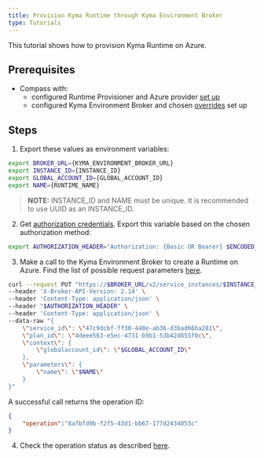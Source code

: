 ```yaml
---
title: Provision Kyma Runtime through Kyma Environment Broker
type: Tutorials
---
```


This tutorial shows how to provision Kyma Runtime on Azure.

## Prerequisites

- Compass with:
  * configured Runtime Provisioner and Azure provider [set up](../provisioner/08-02-provisioning-gardener.md)
  * configured Kyma Environment Broker and chosen [overrides](03-06-runtime-overrides.md) set up

## Steps

1. Export these values as environment variables:
```bash
export BROKER_URL={KYMA_ENVIRONMENT_BROKER_URL}
export INSTANCE_ID={INSTANCE_ID}
export GLOBAL_ACCOUNT_ID={GLOBAL_ACCOUNT_ID}
export NAME={RUNTIME_NAME}
```

> **NOTE:** INSTANCE_ID and NAME must be unique. It is recommended to use UUID as an INSTANCE_ID.

2. Get [authorization credentials](./03-05-authorization.md). Export this variable based on the chosen authorization method:

```bash
export AUTHORIZATION_HEADER="Authorization: {Basic OR Bearer} $ENCODED_CREDENTIALS"
```

3. Make a call to the Kyma Environment Broker to create a Runtime on Azure. Find the list of possible request parameters [here](./03-01-service-description.md).

```bash
curl --request PUT "https://$BROKER_URL/v2/service_instances/$INSTANCE_ID?accepts_incomplete=true" \
--header 'X-Broker-API-Version: 2.14' \
--header 'Content-Type: application/json' \
--header "$AUTHORIZATION_HEADER" \
--header 'Content-Type: application/json' \
--data-raw "{
    \"service_id\": \"47c9dcbf-ff30-448e-ab36-d3bad66ba281\",
    \"plan_id\": \"4deee563-e5ec-4731-b9b1-53b42d855f0c\",
    \"context\": {
        \"globalaccount_id\": \"$GLOBAL_ACCOUNT_ID\"
    },
    \"parameters\": {
        \"name\": \"$NAME\"
    }
}"
```

A successful call returns the operation ID:

```json
{
    "operation":"8a7bfd9b-f2f5-43d1-bb67-177d2434053c"
}
```

4. Check the operation status as described [here](./08-03-keb-operation-state.md).
